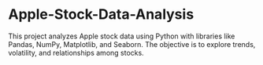 # Apple-Stock-Data-Analysis
This project analyzes Apple stock data using Python with libraries like Pandas, NumPy, Matplotlib, and Seaborn. The objective is to explore trends, volatility, and relationships among stocks.
